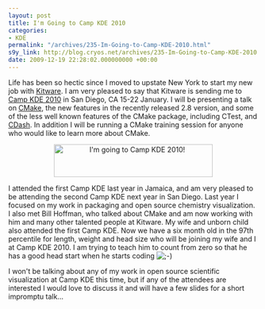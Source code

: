 ```yaml
---
layout: post
title: I'm Going to Camp KDE 2010
categories:
- KDE
permalink: "/archives/235-Im-Going-to-Camp-KDE-2010.html"
s9y_link: http://blog.cryos.net/archives/235-Im-Going-to-Camp-KDE-2010.html
date: 2009-12-19 22:28:02.000000000 +00:00
---
```

<span><p>Life has been so hectic since I moved to upstate New York to start my new job with <a href="http://www.kitware.com/">Kitware</a>. I am very pleased to say that Kitware is sending me to <a href="http://camp.kde.org/">Camp KDE 2010</a> in San Diego, CA 15-22 January. I will be presenting a talk on <a href="http://www.cmake.org/">CMake</a>, the new features in the recently released 2.8 version, and some of the less well known features of the CMake package, including CTest, and <a href="http://www.cdash.org/">CDash</a>. In addition I will be running a CMake training session for anyone who would like to learn more about CMake.</a>

<center><a href="http://camp.kde.org/"><img src="http://blog.cryos.net/uploads/campkde2010_logo.png" width="320" height="66" alt="I'm going to Camp KDE 2010!" /></a></center>

<p>I attended the first Camp KDE last year in Jamaica, and am very pleased to be attending the second Camp KDE next year in San Diego. Last year I focused on my work in packaging and open source chemistry visualization. I also met Bill Hoffman, who talked about CMake and am now working with him and many other talented people at Kitware. My wife and unborn child also attended the first Camp KDE. Now we have a six month old in the 97th percentile for length, weight and head size who will be joining my wife and I at Camp KDE 2010. I am trying to teach him to count from zero so that he has a good head start when he starts coding <img src="http://blog.cryos.net/templates/default/img/emoticons/wink.png" alt=";-)" style="display: inline; vertical-align: bottom;" class="emoticon" /></p>

<p>I won't be talking about any of my work in open source scientific visualization at Camp KDE this time, but if any of the attendees are interested I would love to discuss it and will have a few slides for a short impromptu talk...</p></span><br />
<br />
